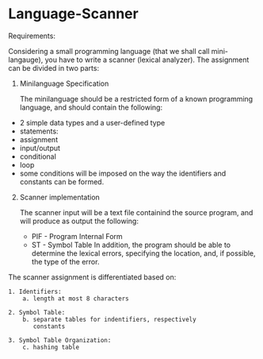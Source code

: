 # Language-Scanner
Requirements:

Considering a small programming language (that we shall call mini-langauge), you have to write a scanner (lexical analyzer). The assignment can be divided in two parts:

1. Minilanguage Specification

	The minilanguage should be a restricted form of a known programming language, and should contain the following:
- 2 simple data types and a user-defined type
- statements:
- assignment
- input/output
- conditional
- loop
- some conditions will be imposed on the way the identifiers and constants can be formed.

2. Scanner implementation

	The scanner input will be a text file containind the source program, and will produce as output the following:
	- PIF - Program Internal Form
	- ST  - Symbol Table
In addition, the program should be able to determine the lexical errors, specifying the location, and, if possible, the type of the error.

The scanner assignment is differentiated based on:

	1. Identifiers:
		a. length at most 8 characters
    
	2. Symbol Table:
		b. separate tables for indentifiers, respectively 
		   constants
       
	3. Symbol Table Organization:
		c. hashing table
